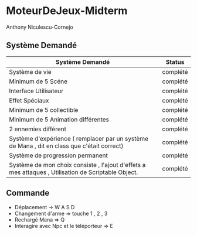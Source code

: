 # MoteurDeJeux-Midterm
Anthony Niculescu-Cornejo

## Système Demandé
|Système Demandé|Status|
|---|---|
|Système de vie|complété|
|Minimum de 5 Scéne|complété|
|Interface Utilisateur|complété|
|Effet Spéciaux|complété|
|Minimum de 5 collectible|complété|
|Minimum de 5 Animation différentes|complété|
|2 ennemies différent|complété|
|Système d'expérience ( remplacer par un système de Mana , dit en class que c'était correct)|complété|
|Système de progression permanent|complété|
|Système de mon choix consiste , l'ajout d'effets a mes attaques , Utilisation de Scriptable Object.|complété|


## Commande
- Déplacement -> W A S D
- Changement d'arme => touche 1 , 2 , 3
- Rechargé Mana => Q
- Interagire avec Npc et le téléporteur => E
